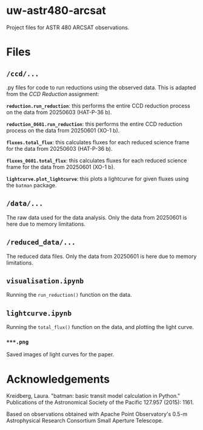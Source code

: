 # uw-astr480-arcsat
Project files for ASTR 480 ARCSAT observations.

# Files

## `/ccd/...`
.py files for code to run reductions using the observed data. This is adapted from the _CCD Reduction_ assignment:

**`reduction.run_reduction`**: this performs the entire CCD reduction process on the data from 20250603 (HAT-P-36 b).

**`reduction_0601.run_reduction`**: this performs the entire CCD reduction process on the data from 20250601 (XO-1 b).


**`fluxes.total_flux`**: this calculates fluxes for each reduced science frame for the data from 20250603 (HAT-P-36 b).

**`fluxes_0601.total_flux`**: this calculates fluxes for each reduced science frame for the data from 20250601 (XO-1 b).

**`lightcurve.plot_lightcurve`**: this plots a lightcurve for given fluxes using the `batman` package.

## `/data/...`
The raw data used for the data analysis. Only the data from 20250601 is here due to memory limitations.

## `/reduced_data/...`
The reduced data files. Only the data from 20250601 is here due to memory limitations.

## `visualisation.ipynb`
Running the `run_reduction()` function on the data.

## `lightcurve.ipynb`
Running the `total_flux()` function on the data, and plotting the light curve.

### `***.png`
Saved images of light curves for the paper.

# Acknowledgements
Kreidberg, Laura. "batman: basic transit model calculation in Python." Publications of the Astronomical Society of the Pacific 127.957 (2015): 1161.

Based on observations obtained with Apache Point Observatory's 0.5-m Astrophysical Research Consortium Small Aperture Telescope.
